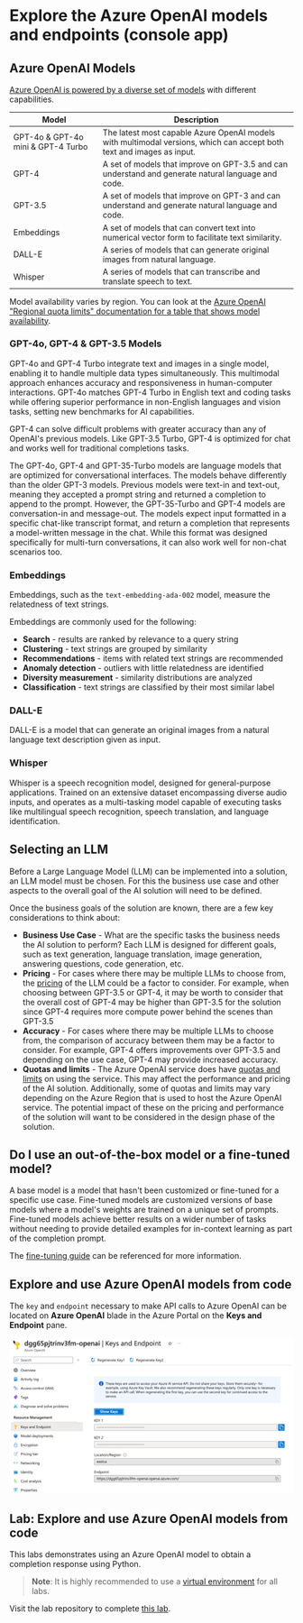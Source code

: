 # Explore the Azure OpenAI models and endpoints (console app)

## Azure OpenAI Models

[Azure OpenAI is powered by a diverse set of models](https://learn.microsoft.com/en-us/azure/ai-services/openai/concepts/models) with different capabilities.

| Model | Description |
| -- | --- |
| GPT-4o & GPT-4o mini & GPT-4 Turbo | The latest most capable Azure OpenAI models with multimodal versions, which can accept both text and images as input. |
| GPT-4 | A set of models that improve on GPT-3.5 and can understand and generate natural language and code. |
| GPT-3.5 | A set of models that improve on GPT-3 and can understand and generate natural language and code. |
| Embeddings | A set of models that can convert text into numerical vector form to facilitate text similarity. |
| DALL-E | A series of models that can generate original images from natural language. |
| Whisper | A series of models that can transcribe and translate speech to text. |

Model availability varies by region. You can look at the [Azure OpenAI "Regional quota limits" documentation for a table that shows model availability](https://learn.microsoft.com/azure/ai-services/openai/quotas-limits#regional-quota-limits).

### GPT-4o, GPT-4 & GPT-3.5 Models

GPT-4o and GPT-4 Turbo integrate text and images in a single model, enabling it to handle multiple data types simultaneously. This multimodal approach enhances accuracy and responsiveness in human-computer interactions. GPT-4o matches GPT-4 Turbo in English text and coding tasks while offering superior performance in non-English languages and vision tasks, setting new benchmarks for AI capabilities.

GPT-4 can solve difficult problems with greater accuracy than any of OpenAI's previous models. Like GPT-3.5 Turbo, GPT-4 is optimized for chat and works well for traditional completions tasks.

The GPT-4o, GPT-4 and GPT-35-Turbo models are language models that are optimized for conversational interfaces. The models behave differently than the older GPT-3 models. Previous models were text-in and text-out, meaning they accepted a prompt string and returned a completion to append to the prompt. However, the GPT-35-Turbo and GPT-4 models are conversation-in and message-out. The models expect input formatted in a specific chat-like transcript format, and return a completion that represents a model-written message in the chat. While this format was designed specifically for multi-turn conversations, it can also work well for non-chat scenarios too.

### Embeddings

Embeddings, such as the `text-embedding-ada-002` model, measure the relatedness of text strings.

Embeddings are commonly used for the following:

- **Search** - results are ranked by relevance to a query string
- **Clustering** - text strings are grouped by similarity
- **Recommendations** - items with related text strings are recommended
- **Anomaly detection** - outliers with little relatedness are identified
- **Diversity measurement** - similarity distributions are analyzed
- **Classification** - text strings are classified by their most similar label

### DALL-E

DALL-E is a model that can generate an original images from a natural language text description given as input.

### Whisper

Whisper is a speech recognition model, designed for general-purpose applications. Trained on an extensive dataset encompassing diverse audio inputs, and operates as a multi-tasking model capable of executing tasks like multilingual speech recognition, speech translation, and language identification.

## Selecting an LLM

Before a Large Language Model (LLM) can be implemented into a solution, an LLM model must be chosen. For this the business use case and other aspects to the overall goal of the AI solution will need to be defined.

Once the business goals of the solution are known, there are a few key considerations to think about:

- **Business Use Case** - What are the specific tasks the business needs the AI solution to perform? Each LLM is designed for different goals, such as text generation, language translation, image generation, answering questions, code generation, etc.
- **Pricing** - For cases where there may be multiple LLMs to choose from, the [pricing](https://azure.microsoft.com/pricing/details/cognitive-services/openai-service/) of the LLM could be a factor to consider. For example, when choosing between GPT-3.5 or GPT-4, it may be worth to consider that the overall cost of GPT-4 may be higher than GPT-3.5 for the solution since GPT-4 requires more compute power behind the scenes than GPT-3.5
- **Accuracy** - For cases where there may be multiple LLMs to choose from, the comparison of accuracy between them may be a factor to consider. For example, GPT-4 offers improvements over GPT-3.5 and depending on the use case, GPT-4 may provide increased accuracy.
- **Quotas and limits** - The Azure OpenAI service does have [quotas and limits](https://learn.microsoft.com/azure/ai-services/openai/quotas-limits) on using the service. This may affect the performance and pricing of the AI solution. Additionally, some of quotas and limits may vary depending on the Azure Region that is used to host the Azure OpenAI service. The potential impact of these on the pricing and performance of the solution will want to be considered in the design phase of the solution.

## Do I use an out-of-the-box model or a fine-tuned model?

A base model is a model that hasn't been customized or fine-tuned for a specific use case. Fine-tuned models are customized versions of base models where a model's weights are trained on a unique set of prompts. Fine-tuned models achieve better results on a wider number of tasks without needing to provide detailed examples for in-context learning as part of the completion prompt.

The [fine-tuning guide](https://learn.microsoft.com/azure/ai-services/openai/how-to/fine-tuning) can be referenced for more information.

## Explore and use Azure OpenAI models from code

The `key` and `endpoint` necessary to make API calls to Azure OpenAI can be located on **Azure OpenAI** blade in the Azure Portal on the **Keys and Endpoint** pane.

![Azure OpenAI Keys and Endpoint pane in the Azure Portal](media/2024-01-09-13-53-51.png)

## Lab: Explore and use Azure OpenAI models from code

This labs demonstrates using an Azure OpenAI model to obtain a completion response using Python.

>**Note**: It is highly recommended to use a [virtual environment](https://python.land/virtual-environments/virtualenv) for all labs.

Visit the lab repository to complete [this lab](../Labs/lab_0_explore_and_use_models.ipynb).
